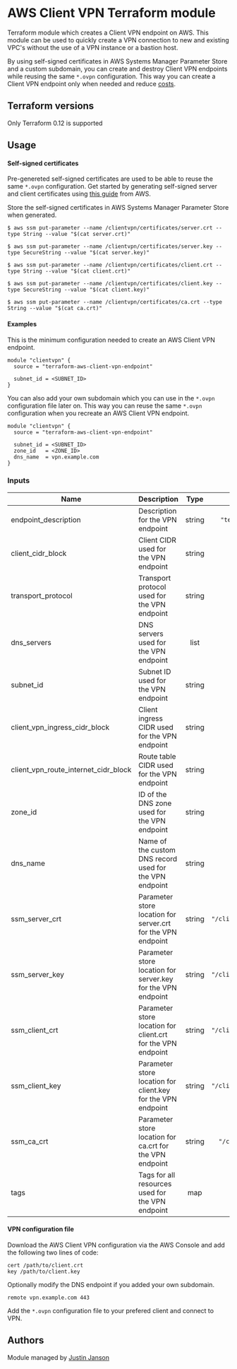 # AWS Client VPN Terraform module

Terraform module which creates a Client VPN endpoint on AWS. This module can be used to quickly create a VPN connection to new and existing VPC's without the use of a VPN instance or a bastion host. 

By using self-signed certificates in AWS Systems Manager Parameter Store and a custom subdomain, you can create and destroy Client VPN endpoints while reusing the same `*.ovpn` configuration. This way you can create a Client VPN endpoint only when needed and reduce [costs](https://aws.amazon.com/vpn/pricing/). 

## Terraform versions

Only Terraform 0.12 is supported

## Usage

#### Self-signed certificates

Pre-genereted self-signed certificates are used to be able to reuse the same `*.ovpn` configuration. Get started by generating self-signed server and client certificates using [this guide](https://docs.aws.amazon.com/vpn/latest/clientvpn-admin/authentication-authorization.html) from AWS. 

Store the self-signed certificates in AWS Systems Manager Parameter Store when generated.

```
$ aws ssm put-parameter --name /clientvpn/certificates/server.crt --type String --value "$(cat server.crt)"

$ aws ssm put-parameter --name /clientvpn/certificates/server.key --type SecureString --value "$(cat server.key)"

$ aws ssm put-parameter --name /clientvpn/certificates/client.crt --type String --value "$(cat client.crt)"

$ aws ssm put-parameter --name /clientvpn/certificates/client.key --type SecureString --value "$(cat client.key)"

$ aws ssm put-parameter --name /clientvpn/certificates/ca.crt --type String --value "$(cat ca.crt)"
```

#### Examples

This is the minimum configuration needed to create an AWS Client VPN endpoint.

```hcl
module "clientvpn" {
  source = "terraform-aws-client-vpn-endpoint"

  subnet_id = <SUBNET_ID>
}
```

You can also add your own subdomain which you can use in the `*.ovpn` configuration file later on. This way you can reuse the same `*.ovpn` configuration when you recreate an AWS Client VPN endpoint. 

```hcl
module "clientvpn" {
  source = "terraform-aws-client-vpn-endpoint"

  subnet_id = <SUBNET_ID>
  zone_id   = <ZONE_ID>
  dns_name  = vpn.example.com
}
```

### Inputs

| Name | Description | Type | Default | Required |
|------|-------------|:----:|:-------:|:--------:|
| endpoint_description | Description for the VPN endpoint | string | `"terraform-client-vpn-endpoint"` | No |
| client_cidr_block | Client CIDR used for the VPN endpoint | string | `"10.0.0.0/16"` | No |
| transport_protocol | Transport protocol used for the VPN endpoint | string | `"tcp"` | No |
| dns_servers | DNS servers used for the VPN endpoint | list | `["8.8.8.8", "8.8.4.4"]` | No |
| subnet_id | Subnet ID used for the VPN endpoint | string | n/a| Yes |
| client_vpn_ingress_cidr_block | Client ingress CIDR used for the VPN endpoint | string | `"0.0.0.0/0"` | No |
| client_vpn_route_internet_cidr_block | Route table CIDR used for the VPN endpoint | string | `"0.0.0.0/0"` | No |
| zone_id | ID of the DNS zone used for the VPN endpoint | string | `""` | No |
| dns_name | Name of the custom DNS record used for the VPN endpoint | string | `""` | No |
| ssm_server_crt | Parameter store location for server.crt for the VPN endpoint | string | `"/clientvpn/certificates/server.crt"` | No |
| ssm_server_key | Parameter store location for server.key for the VPN endpoint | string | `"/clientvpn/certificates/server.key"` | No |
| ssm_client_crt | Parameter store location for client.crt for the VPN endpoint | string | `"/clientvpn/certificates/client.crt"` | No |
| ssm_client_key | Parameter store location for client.key for the VPN endpoint | string | `"/clientvpn/certificates/client.key"` | No |
| ssm_ca_crt | Parameter store location for ca.crt for the VPN endpoint | string | `"/clientvpn/certificates/ca.crt"`| No |
| tags | Tags for all resources used for the VPN endpoint | map | `{}` | No |

#### VPN configuration file

Download the AWS Client VPN configuration via the AWS Console and add the following two lines of code:

```
cert /path/to/client.crt
key /path/to/client.key
```

Optionally modify the DNS endpoint if you added your own subdomain.


```
remote vpn.example.com 443
```

Add the `*.ovpn` configuration file to your prefered client and connect to VPN.

## Authors

Module managed by [Justin Janson](https://github.com/jansonjustin)